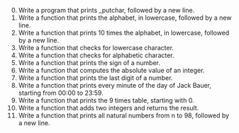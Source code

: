 0.	Write a program that prints _putchar, followed by a new line.
1.	Write a function that prints the alphabet, in lowercase, followed by a new line.
2.	Write a function that prints 10 times the alphabet, in lowercase, followed by a new line.
3.	Write a function that checks for lowercase character.
4.	Write a function that checks for alphabetic character.
5.	Write a function that prints the sign of a number.
6.	Write a function that computes the absolute value of an integer.
7.	Write a function that prints the last digit of a number.
8.	Write a function that prints every minute of the day of Jack Bauer, starting from 00:00 to 23:59.
9.	Write a function that prints the 9 times table, starting with 0.
10.	Write a function that adds two integers and returns the result.
11.	Write a function that prints all natural numbers from n to 98, followed by a new line.

